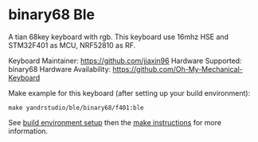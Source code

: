 binary68 Ble
===

A tian 68key keyboard with rgb.
This keyboard use 16mhz HSE and STM32F401 as MCU, NRF52810 as RF.

Keyboard Maintainer: https://github.com/jiaxin96
Hardware Supported: binary68
Hardware Availability: https://github.com/Oh-My-Mechanical-Keyboard 

Make example for this keyboard (after setting up your build environment):

    make yandrstudio/ble/binary68/f401:ble

See [build environment setup](https://docs.qmk.fm/#/getting_started_build_tools) then the [make instructions](https://docs.qmk.fm/#/getting_started_make_guide) for more information.
